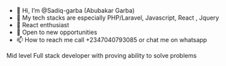 - 👋 Hi, I’m @Sadiq-garba (Abubakar Garba)
- 👀 My tech stacks are especially PHP/Laravel, Javascript, React , Jquery
- 🌱 React enthusiast
- 💞️ Open to new opportunities
- 📫 How to reach me call +2347040793085 or chat me on whatsapp 


Mid level Full stack developer with proving ability to solve problems

